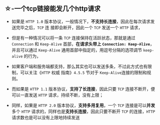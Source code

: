 ## ☆-一个tcp链接能发几个http请求

- 如果是 `HTTP 1.0` 版本协议，一般情况下，**不支持长连接**，因此在每次请求发送完毕之后，`TCP` 连
接即会断开，因此一个 `TCP` 发送一个 `HTTP` 请求，

- 但是有一种情况可以将一条 `TCP` 连接保持在活跃状态，那就是通过 `Connection` 和 `Keep-Alive` 首部，**在请求头带上 `Connection: Keep-Alive`**，并且可以通过 `Keep-Alive` 通用首部中指定的，用逗号分隔的选项调节 `keep-alive` 的行为，

- 如果客户端和服务端都支持，那么其实也可以发送多条，不过此方式也有限制，可以关注《`HTTP` 权威
指南》`4.5.5` 节对于 `Keep-Alive`连接的限制和规则。

- 而如果是 `HTTP 1.1` 版本协议，**支持了长连接**，因此只要 `TCP` 连接不断开，便可以一直发送 `HTTP`
请求，持续不断，没有上限； 

- 同样，如果是 `HTTP 2.0` 版本协议，**支持多用复用**，一个 `TCP` 连接是可以**并发**多个 `HTTP` 请求的，同样也是**支持长连接**，因此只要不断开 `TCP` 的连接，`HTTP` 请求数也是可以没有上限地持续发送


